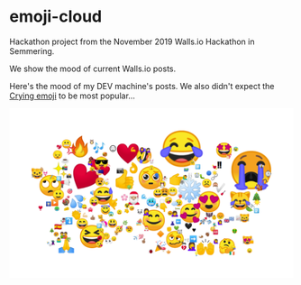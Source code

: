 # emoji-cloud

Hackathon project from the November 2019 Walls.io Hackathon in Semmering. 

We show the mood of current Walls.io posts. 

Here's the mood of my DEV machine's posts. We also didn't expect the [Crying emoji](https://emojipedia.org/loudly-crying-face/ "Loudly Crying Face") to be most popular…

![screenshot](/Emoji%20cloud.png)
